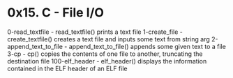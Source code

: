0x15. C - File I/O
==================

0-read_textfile - read_textfile() prints a text file
1-create_file - create_textfile() creates a text file and inputs some text from string arg
2-append_text_to_file - append_text_to_file() appends some given text to a file
3-cp - cp() copies the contents of one file to another, truncating the destination file
100-elf_header - elf_header() displays the information contained in the ELF header of an ELF file
